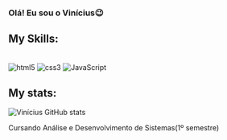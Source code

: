 ### Olá! Eu sou o Vinícius😉





## My Skills:

<div style="display:inline-block"><br>
<img align="center" alt="html5" src="https://img.shields.io/badge/HTML5-E34F26?style=for-the-badge&logo=html5&logoColor=white">
<img align="center" alt="css3" src="https://img.shields.io/badge/CSS3-1572B6?style=for-the-badge&logo=css3&logoColor=white">
<img align="center" alt="JavaScript" src="https://img.shields.io/badge/JavaScript-F7DF1E?style=for-the-badge&logo=javascript&logoColor=black">

</div>


## My stats:

![Vinícius GitHub stats](https://github-readme-stats.vercel.app/api?username=vinic900&Themes_icons=true&theme=radical)

Cursando Análise e Desenvolvimento de Sistemas(1º semestre)



